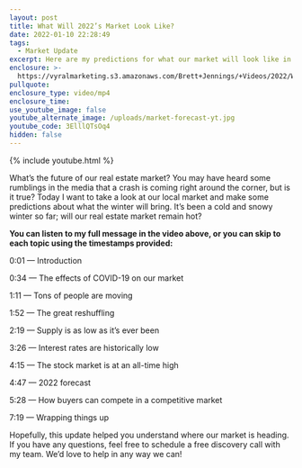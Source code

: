 ```yaml
---
layout: post
title: What Will 2022’s Market Look Like?
date: 2022-01-10 22:28:49
tags:
  - Market Update
excerpt: Here are my predictions for what our market will look like in 2022.
enclosure: >-
  https://vyralmarketing.s3.amazonaws.com/Brett+Jennings/+Videos/2022/What+Will+2022%E2%80%99s+Market+Look+Like_.mp4
pullquote:
enclosure_type: video/mp4
enclosure_time:
use_youtube_image: false
youtube_alternate_image: /uploads/market-forecast-yt.jpg
youtube_code: 3ElllQTsOq4
hidden: false
---
```

{% include youtube.html %}

What’s the future of our real estate market? You may have heard some rumblings in the media that a crash is coming right around the corner, but is it true? Today I want to take a look at our local market and make some predictions about what the winter will bring. It’s been a cold and snowy winter so far; will our real estate market remain hot?&nbsp;

**You can listen to my full message in the video above, or you can skip to each topic using the timestamps provided:**

0:01 — Introduction

0:34 — The effects of COVID-19 on our market

1:11 — Tons of people are moving

1:52 — The great reshuffling

2:19 — Supply is as low as it’s ever been&nbsp;

3:26 — Interest rates are historically low&nbsp;

4:15 — The stock market is at an all-time high&nbsp;

4:47 — 2022 forecast

5:28 — How buyers can compete in a competitive market

7:19 — Wrapping things up&nbsp;

Hopefully, this update helped you understand where our market is heading. If you have any questions, feel free to schedule a free discovery call with my team. We’d love to help in any way we can\!
